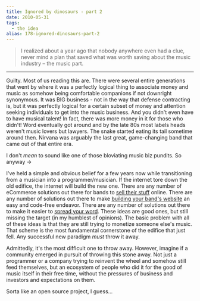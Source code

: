```yaml
---
title: Ignored by dinosaurs - part 2
date: 2010-05-31
tags: 
  - the idea
alias: 178-ignored-dinosaurs-part-2
---
```



> I realized about a year ago that nobody anywhere even had a clue, never mind a plan that saved what was worth saving about the music industry – the music part.

---

Guilty. Most of us reading this are. There were several entire generations that went by where it was a perfectly logical thing to associate money and music as somehow being comfortable companions if not downright synonymous. It was BIG business - not in the way that defense contracting is, but it was perfectly logical for a certain subset of money and attention seeking individuals to get into the music business. And you didn't even have to have musical talent! In fact, there was more money in it for those who didn't! Word eventually got around and by the late 80s most labels heads weren't music lovers but lawyers. The snake started eating its tail sometime around then. Nirvana was arguably the last great, game-changing band that came out of that entire era.


I don't *mean* to sound like one of those bloviating music biz pundits. So anyway ->

I've held a simple and obvious belief for a few years now while transitioning from a musician into a programmer/musician. If the internet tore down the old edifice, the internet will build the new one. There are any number of eCommerce solutions out there for bands to [sell their stuff](http://www.cdbaby.com/) online. There are any number of solutions out there to make [building your band's website](http://bandzoogle.com/) an easy and code-free endeavor. There are any number of solutions out there to make it easier to [spread your word](http://www.artistdata.com/us/). These ideas are good ones, but still missing the target (in my humblest of opinions). The basic problem with all of these ideas is that they are still trying to monetize someone else's music. That scheme is the most fundamental cornerstone of the edifice that just fell. Any successful new paradigm *must* throw it away.


Admittedly, it's the most difficult one to throw away. However, imagine if a community emerged in pursuit of throwing this stone away. Not just a programmer or a company trying to reinvent the wheel and somehow still feed themselves, but an ecosystem of people who did it for the good of music itself in their free time, without the pressures of business and investors and expectations on them.


Sorta like an open source project, I guess...